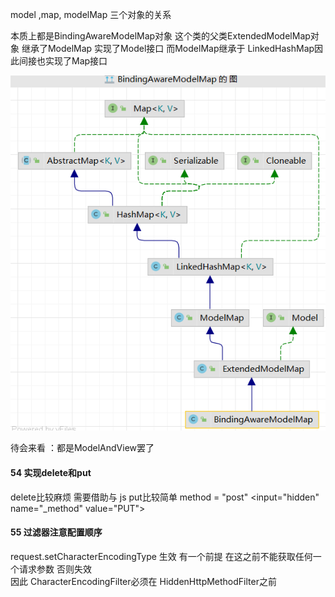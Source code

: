 
model ,map, modelMap 三个对象的关系

本质上都是BindingAwareModelMap对象
这个类的父类ExtendedModelMap对象 继承了ModelMap
实现了Model接口
而ModelMap继承于 LinkedHashMap因此间接也实现了Map接口

![img.png](img.png)

待会来看 ：都是ModelAndView罢了




#### 54 实现delete和put
delete比较麻烦 需要借助与 js
put比较简单 method = "post"
<input="hidden" name="_method" value="PUT">

#### 55 过滤器注意配置顺序

request.setCharacterEncodingType 生效
有一个前提 在这之前不能获取任何一个请求参数
否则失效  
因此 CharacterEncodingFilter必须在
HiddenHttpMethodFilter之前